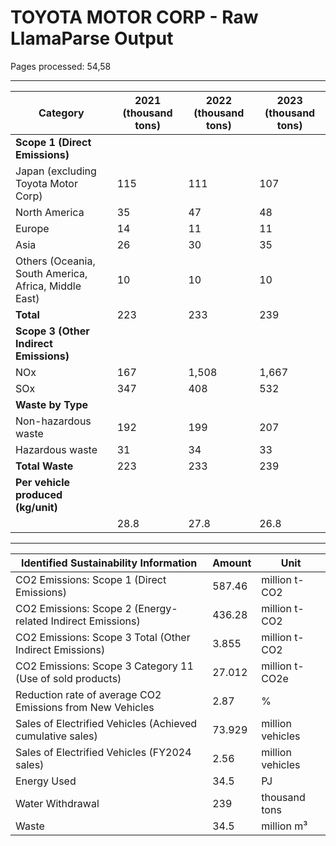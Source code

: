 # TOYOTA MOTOR CORP - Raw LlamaParse Output

Pages processed: 54,58

---

| Category                          | 2021 (thousand tons) | 2022 (thousand tons) | 2023 (thousand tons) |
|-----------------------------------|----------------------|----------------------|----------------------|
| **Scope 1 (Direct Emissions)**    |                      |                      |                      |
| Japan (excluding Toyota Motor Corp)| 115                  | 111                  | 107                  |
| North America                     | 35                   | 47                   | 48                   |
| Europe                            | 14                   | 11                   | 11                   |
| Asia                              | 26                   | 30                   | 35                   |
| Others (Oceania, South America, Africa, Middle East) | 10 | 10                   | 10                   |
| **Total**                         | 223                  | 233                  | 239                  |
| **Scope 3 (Other Indirect Emissions)** |                  |                      |                      |
| NOx                               | 167                  | 1,508                | 1,667                |
| SOx                               | 347                  | 408                  | 532                  |
| **Waste by Type**                |                      |                      |                      |
| Non-hazardous waste               | 192                  | 199                  | 207                  |
| Hazardous waste                   | 31                   | 34                   | 33                   |
| **Total Waste**                  | 223                  | 233                  | 239                  |
| **Per vehicle produced (kg/unit)**|                      |                      |                      |
|                                   | 28.8                 | 27.8                 | 26.8                 |

---

| Identified Sustainability Information                          | Amount        | Unit          |
|---------------------------------------------------------------|---------------|---------------|
| CO2 Emissions: Scope 1 (Direct Emissions)                     | 587.46       | million t-CO2 |
| CO2 Emissions: Scope 2 (Energy-related Indirect Emissions)    | 436.28       | million t-CO2 |
| CO2 Emissions: Scope 3 Total (Other Indirect Emissions)       | 3.855        | million t-CO2 |
| CO2 Emissions: Scope 3 Category 11 (Use of sold products)     | 27.012       | million t-CO2e|
| Reduction rate of average CO2 Emissions from New Vehicles      | 2.87         | %             |
| Sales of Electrified Vehicles (Achieved cumulative sales)      | 73.929       | million vehicles|
| Sales of Electrified Vehicles (FY2024 sales)                  | 2.56         | million vehicles|
| Energy Used                                                   | 34.5         | PJ            |
| Water Withdrawal                                              | 239          | thousand tons  |
| Waste                                                         | 34.5         | million m³    |